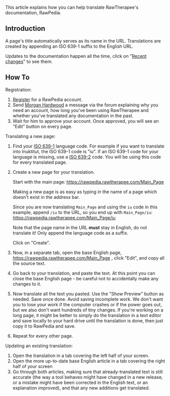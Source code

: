 This article explains how you can help translate RawTherapee's
documentation, RawPedia.

## Introduction

A page's title automatically serves as its name in the URL. Translations
are created by appending an ISO 639-1 suffix to the English URL.

Updates to the documentation happen all the time, click on "[Recent
changes](http://rawpedia.rawtherapee.com/Special:RecentChanges)" to see
them.

## How To

Registration:

1.  [Register](https://rawpedia.rawtherapee.com/Special:RequestAccount)
    for a RawPedia account.
2.  Send [Morgan Hardwood](https://discuss.pixls.us/u/Morgan_Hardwood) a
    message via the forum explaining why you need an account, how long
    you've been using RawTherapee and whether you've translated any
    documentation in the past.
3.  Wait for him to approve your account. Once approved, you will see an
    "Edit" button on every page.

Translating a new page:

1.  Find your [ISO
    639-1](https://en.wikipedia.org/wiki/List_of_ISO_639-1_codes)
    language code. For example if you want to translate into Inuktitut,
    the ISO 639-1 code is "iu". If an ISO 639-1 code for your language
    is missing, use a [ISO
    639-2](https://en.wikipedia.org/wiki/List_of_ISO_639-2_codes) code.
    You will be using this code for every translated page.
2.  Create a new page for your translation.

    Start with the main page:
    <https://rawpedia.rawtherapee.com/Main_Page>

    Making a new page is as easy as typing in the name of a page which
    doesn't exist in the address bar.

    Since you are now translating `Main_Page` and using the `iu` code in
    this example, append `/iu` to the URL, so you end up with
    `Main_Page/iu`: <https://rawpedia.rawtherapee.com/Main_Page/iu>

    Note that the page name in the URL **must** stay in English, do not
    translate it! Only append the language code as a suffix.

    Click on "Create".
3.  Now, in a separate tab, open the base English page,
    <https://rawpedia.rawtherapee.com/Main_Page> , click "Edit", and
    copy all the source text.
4.  Go back to your translation, and paste the text. At this point you
    can close the base English page - be careful not to accidentally
    make any changes to it.
5.  Now translate all the text you pasted. Use the "Show Preview" button
    as needed. Save once done. Avoid saving incomplete work. We don't
    want you to lose your work if the computer crashes or if the power
    goes out, but we also don't want hundreds of tiny changes. If you're
    working on a long page, it might be better to simply do the
    translation in a text editor and save locally to your hard drive
    until the translation is done, then just copy it to RawPedia and
    save.
6.  Repeat for every other page.

Updating an existing translation:

1.  Open the translation in a tab covering the left half of your screen.
2.  Open the more up-to-date base English article in a tab covering the
    right half of your screen
3.  Go through both articles, making sure that already-translated text
    is still accurate (the way a tool behaves might have changed in a
    new release, or a mistake might have been corrected in the English
    text, or an explanation improved), and that any new additions get
    translated.